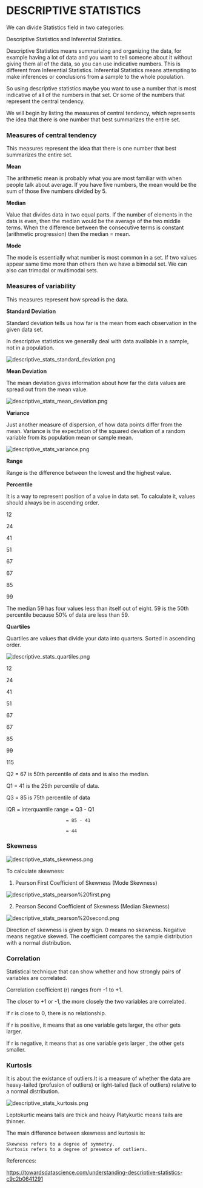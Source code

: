 
# DESCRIPTIVE STATISTICS

We can divide Statistics field in two categories:
    
Descriptive Statistics and Inferential Statistics.

Descriptive Statistics means summarizing and organizing the data, for example having a lot of data and you want to tell someone about it without giving them all of the data, so you can use indicative numbers.
This is different from Inferential Statistics.
Inferential Statistics means attempting to make inferences  or conclusions from a sample to the whole population.

So using descriptive statistics maybe you want to use a number that is most indicative of all of the numbers in that set. Or some of the numbers that represent the central tendency.

We will begin by listing the measures of central tendency, which represents the idea that there is one number that best summarizes the entire set.

### Measures of central tendency

This measures represent the idea that there is one number that best summarizes the entire set.

**Mean**

The arithmetic mean is probably what you are most familiar with when people talk about average.
If you have five numbers, the mean would be the sum of those five numbers divided by 5.

**Median**

Value that divides data in two equal parts. If the number of elements in the data is even, then the median would be the average of the two middle terms.
When the difference between the consecutive terms is constant (arithmetic progression) then the median = mean.

**Mode**

The mode is essentially what number is most common in a set. If two values appear same time more than others then we have a bimodal set. We can also can trimodal or multimodal sets.

### Measures of variability

This measures represent how spread is the data.

**Standard Deviation**

Standard deviation tells us how far is the mean from each observation in the given data set.

In descriptive statistics we generally deal with data available in a sample, not in a population.

![descriptive_stats_standard_deviation.png](../assets/descriptive_stats_standard_deviation.png)

**Mean Deviation**

The mean deviation gives information about how far the data values are spread out from the mean value.

![descriptive_stats_mean_deviation.png](../assets/descriptive_stats_mean_deviation.png)

**Variance**

Just another measure of dispersion, of how data points differ from the mean. Variance is the expectation of the squared deviation of a random variable from its population mean or sample mean. 

![descriptive_stats_variance.png](../assets/descriptive_stats_variance.png)

**Range**

Range is the difference between the lowest and the highest value.

**Percentile**

It is a way to represent position of a value in data set. To calculate it,  values should always be in ascending order.

12  

24

41   

51  

67  

67   

85   

99

The median 59 has four values less than itself out of eight. 59 is the 50th percentile because 50% of data are less than 59.

**Quartiles**

Quartiles are values that divide your data into quarters. Sorted in ascending order.

![descriptive_stats_quartiles.png](../assets/descriptive_stats_quartiles.png)

12

24

41

51

67

67

85

99

115

Q2 = 67 is 50th percentile of data and is also the median.

Q1 = 41 is the 25th percentile of data.

Q3 = 85 is 75th percentile of data

IQR = interquantile range = Q3 - Q1 

                          = 85 - 41 
                          
                          = 44

### Skewness

![descriptive_stats_skewness.png](../assets/descriptive_stats_skewness.png)

To calculate skewness:

1. Pearson First Coefficient of Skewness (Mode Skewness) 

![descriptive_stats_pearson%20first.png](../assets/descriptive_stats_pearson%20first.png)

2. Pearson Second Coefficient of Skewness (Median Skewness)

![descriptive_stats_pearson%20second.png](../assets/descriptive_stats_pearson%20second.png)

Direction of skewness is given by sign. 0 means no skewness. Negative means negative skewed.
The coefficient compares the sample distribution with a normal distribution.

### Correlation

Statistical technique that can show whether and how strongly pairs of variables are correlated.

Correlation coefficient (r) ranges from -1 to +1.

The closer to +1 or -1, the more closely the two variables are correlated.

If r is close to 0, there is no relationship.

If r is positive, it means that as one variable gets larger, the other gets larger.

If r is negative, it means that as one variable gets larger , the other gets smaller.

### Kurtosis

It is about the existance of outliers.It is a measure of whether the data are heavy-tailed (profusion of outliers) or light-tailed (lack of outliers) relative to a normal distribution.

![descriptive_stats_kurtosis.png](../assets/descriptive_stats_kurtosis.png)

Leptokurtic means tails are thick and heavy
Platykurtic means tails are thinner.

The main difference between skewness and kurtosis is:
    
    Skewness refers to a degree of symmetry.
    Kurtosis refers to a degree of presence of outliers.

References:

https://towardsdatascience.com/understanding-descriptive-statistics-c9c2b0641291

